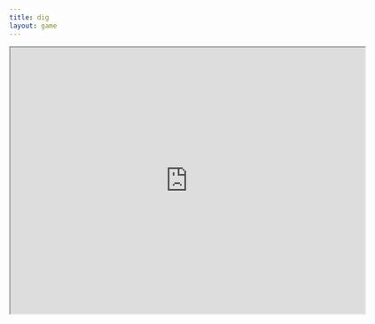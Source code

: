 ```yaml
---
title: dig
layout: game
---
```


<iframe 
    id="gamearea" 
    width="640" 
    height ="480" 
    scrolling="no" 
    src="https://cdn.rawgit.com/dustinpfister/dig/master/index.html"
>iframe support needed.</iframe>